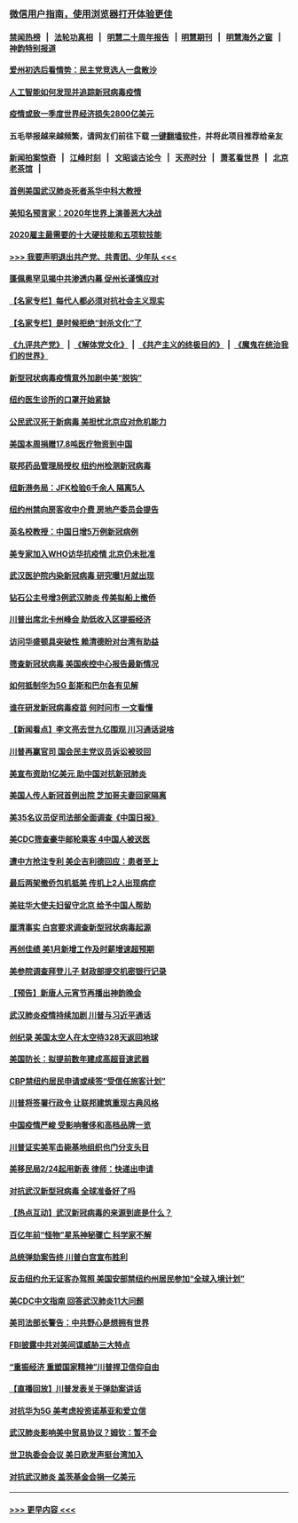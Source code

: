 ### [微信用户指南，使用浏览器打开体验更佳](https://github.com/gfw-breaker/banned-news1/blob/master/indexes/wechat-guide.md?t=0)
#### [禁闻热榜](热点新闻.md?t=0)  &nbsp;&nbsp;|&nbsp;&nbsp; [法轮功真相](https://github.com/gfw-breaker/truth/blob/master/README.md?t=0) &nbsp;&nbsp;|&nbsp;&nbsp; [明慧二十周年报告](https://github.com/gfw-breaker/mh-reports/blob/master/README.md?t=0) &nbsp;&nbsp;|&nbsp;&nbsp;[明慧期刊](https://github.com/gfw-breaker/mh-qikan) &nbsp;&nbsp;|&nbsp;&nbsp; [明慧海外之窗](https://github.com/gfw-breaker/mh-news/blob/master/README.md?t=0) &nbsp;&nbsp;|&nbsp;&nbsp; [神韵特别报道](https://github.com/gfw-breaker/mh-news/blob/master/shenyun.md?t=0)
#### [爱州初选后看情势：民主党竞选人一盘散沙](../pages/nsc412/n11856557.md?t=02100711) 
#### [人工智能如何发现并追踪新冠病毒疫情](../pages/nsc412/n11856398.md?t=02100711) 
#### [疫情或致一季度世界经济损失2800亿美元](../pages/nsc412/n11855639.md?t=02100711) 
#### 五毛举报越来越频繁，请网友们前往下载 [一键翻墙软件](https://github.com/gfw-breaker/ssr-accounts)，并将此项目推荐给亲友
#### [新闻拍案惊奇](https://github.com/gfw-breaker/banned-news1/blob/master/pages/link4.md) &nbsp;&nbsp;|&nbsp;&nbsp; [江峰时刻](https://github.com/gfw-breaker/banned-news1/blob/master/pages/link4.md) &nbsp;&nbsp;|&nbsp;&nbsp; [文昭谈古论今](https://github.com/gfw-breaker/banned-news1/blob/master/pages/link4.md) &nbsp;&nbsp;|&nbsp;&nbsp; [天亮时分](https://github.com/gfw-breaker/banned-news1/blob/master/pages/link4.md) &nbsp;&nbsp;|&nbsp;&nbsp; [萧茗看世界](https://github.com/gfw-breaker/banned-news1/blob/master/pages/link4.md) &nbsp;&nbsp;|&nbsp;&nbsp; [北京老茶馆](https://github.com/gfw-breaker/banned-news1/blob/master/pages/link4.md) &nbsp;&nbsp;|&nbsp;&nbsp; 
#### [首例美国武汉肺炎死者系华中科大教授](../pages/nsc412/n11855500.md?t=02100711) 
#### [美知名预言家：2020年世界上演善恶大决战](../pages/nsc412/n11855418.md?t=02100711) 
#### [2020雇主最需要的十大硬技能和五项软技能](../pages/nsc412/n11850953.md?t=02100711) 
#### [>>> 我要声明退出共产党、共青团、少年队 <<<](https://github.com/begood0513/goodnews/blob/master/quit/letter.md) 
#### [蓬佩奥罕见揭中共渗透内幕 促州长谨慎应对](../pages/nsc412/n11854685.md?t=02100711) 
#### [【名家专栏】每代人都必须对抗社会主义现实](../pages/nsc412/n11831412.md?t=02100711) 
#### [【名家专栏】是时候拒绝“封杀文化”了](../pages/nsc412/n11814093.md?t=02100711) 
#### [《九评共产党》](https://github.com/begood0513/9ping.md/blob/master/README.md) &nbsp;|&nbsp; [《解体党文化》](../../../../jtdwh.md/blob/master/README.md)  &nbsp;|&nbsp; [《共产主义的终极目的》](../../../../gczydzjmd.md/blob/master/README.md) &nbsp;|&nbsp; [《魔鬼在统治我们的世界》](../../../../mgztzwmdsj.md/blob/master/README.md) 
#### [新型冠状病毒疫情意外加剧中美“脱钩”](../pages/nsc412/n11854475.md?t=02100711) 
#### [纽约医生诊所的口罩开始紧缺](../pages/nsc412/n11853364.md?t=02100711) 
#### [公民武汉死于新病毒 美担忧北京应对危机能力](../pages/nsc412/n11854331.md?t=02100711) 
#### [美国本周捐赠17.8吨医疗物资到中国](../pages/nsc412/n11854269.md?t=02100711) 
#### [联邦药品管理局授权  纽约州检测新冠病毒](../pages/nsc412/n11853371.md?t=02100711) 
#### [纽新港务局：JFK检验6千余人  隔离5人](../pages/nsc412/n11853366.md?t=02100711) 
#### [纽约州禁向房客收中介费  房地产委员会提告](../pages/nsc412/n11853360.md?t=02100711) 
#### [英名校教授：中国日增5万例新冠病例](../pages/nsc412/n11854174.md?t=02100711) 
#### [美专家加入WHO访华抗疫情 北京仍未批准](../pages/nsc412/n11854043.md?t=02100711) 
#### [武汉医护院内染新冠病毒 研究曝1月就出现](../pages/nsc412/n11852928.md?t=02100711) 
#### [钻石公主号增3例武汉肺炎 传美拟船上撤侨](../pages/nsc412/n11853240.md?t=02100711) 
#### [川普出席北卡州峰会 助低收入区提振经济](../pages/nsc412/n11853232.md?t=02100711) 
#### [访问华盛顿具突破性 赖清德盼对台湾有助益](../pages/nsc412/n11853129.md?t=02100711) 
#### [筛查新冠状病毒 美国疾控中心报告最新情况](../pages/nsc412/n11853070.md?t=02100711) 
#### [如何抵制华为5G 彭斯和巴尔各有见解](../pages/nsc412/n11852535.md?t=02100711) 
#### [谁在研发新冠病毒疫苗 何时问市 一文看懂](../pages/nsc412/n11852840.md?t=02100711) 
#### [【新闻看点】李文亮去世九亿围观 川习通话说啥](../pages/nsc412/n11852360.md?t=02100711) 
#### [川普再赢官司 国会民主党议员诉讼被驳回](../pages/nsc412/n11852287.md?t=02100711) 
#### [美宣布资助1亿美元 助中国对抗新冠肺炎](../pages/nsc412/n11852531.md?t=02100711) 
#### [美国人传人新冠首例出院 芝加哥夫妻回家隔离](../pages/nsc412/n11852452.md?t=02100711) 
#### [美35名议员促司法部全面调查《中国日报》](../pages/nsc412/n11852435.md?t=02100711) 
#### [美CDC筛查豪华邮轮乘客 4中国人被送医](../pages/nsc412/n11852085.md?t=02100711) 
#### [遭中方抢注专利 美企吉利德回应：患者至上](../pages/nsc412/n11852037.md?t=02100711) 
#### [最后两架撤侨包机抵美 传机上2人出现病症](../pages/nsc412/n11852173.md?t=02100711) 
#### [美驻华大使夫妇留守北京 给予中国人帮助](../pages/nsc412/n11852165.md?t=02100711) 
#### [厘清事实 白宫要求调查新型冠状病毒起源](../pages/nsc412/n11852106.md?t=02100711) 
#### [再创佳绩 美1月新增工作及时薪增速超预期](../pages/nsc412/n11852174.md?t=02100711) 
#### [美参院调查拜登儿子 财政部提交机密银行记录](../pages/nsc412/n11851808.md?t=02100711) 
#### [【预告】新唐人元宵节再播出神韵晚会](../pages/nsc412/n11843192.md?t=02100711) 
#### [武汉肺炎疫情持续加剧 川普与习近平通话](../pages/nsc412/n11851613.md?t=02100711) 
#### [创纪录 美国太空人在太空待328天返回地球](../pages/nsc412/n11851266.md?t=02100711) 
#### [美国防长：拟提前数年建成高超音速武器](../pages/nsc412/n11850959.md?t=02100711) 
#### [CBP禁纽约居民申请或续签“受信任旅客计划”](../pages/nsc412/n11850857.md?t=02100711) 
#### [川普将签署行政令 让联邦建筑重现古典风格](../pages/nsc412/n11850654.md?t=02100711) 
#### [中国疫情严峻 受影响奢侈和高档品牌一览](../pages/nsc412/n11850319.md?t=02100711) 
#### [川普证实美军击毙基地组织也门分支头目](../pages/nsc412/n11850383.md?t=02100711) 
#### [美移民局2/24起用新表 律师：快递出申请](../pages/nsc412/n11848220.md?t=02100711) 
#### [对抗武汉新型冠病毒 全球准备好了吗](../pages/nsc412/n11850142.md?t=02100711) 
#### [【热点互动】武汉新冠病毒的来源到底是什么？](../pages/nsc412/n11849749.md?t=02100711) 
#### [百亿年前“怪物”星系神秘骤亡 科学家不解](../pages/nsc412/n11849863.md?t=02100711) 
#### [总统弹劾案告终 川普白宫宣布胜利](../pages/nsc412/n11849985.md?t=02100711) 
#### [反击纽约允无证客办驾照  美国安部禁纽约州居民参加“全球入境计划”](../pages/nsc412/n11849828.md?t=02100711) 
#### [美CDC中文指南 回答武汉肺炎11大问题](../pages/nsc412/n11849703.md?t=02100711) 
#### [美司法部长警告：中共野心是想拥有世界](../pages/nsc412/n11849769.md?t=02100711) 
#### [FBI披露中共对美间谍威胁三大特点](../pages/nsc412/n11849700.md?t=02100711) 
#### [“重振经济 重塑国家精神”川普捍卫信仰自由](../pages/nsc412/n11849641.md?t=02100711) 
#### [【直播回放】川普发表关于弹劾案讲话](../pages/nsc412/n11849472.md?t=02100711) 
#### [对抗华为5G 美考虑投资诺基亚和爱立信](../pages/nsc412/n11849510.md?t=02100711) 
#### [武汉肺炎影响美中贸易协议？姆钦：暂不会](../pages/nsc412/n11849497.md?t=02100711) 
#### [世卫执委会会议 美日欧发声挺台湾加入](../pages/nsc412/n11849433.md?t=02100711) 
#### [对抗武汉肺炎 盖茨基金会捐一亿美元](../pages/nsc412/n11848953.md?t=02100711) 

----
#### [ >>> 更早内容 <<< ](../indexes/nsc412-earlier.md)

